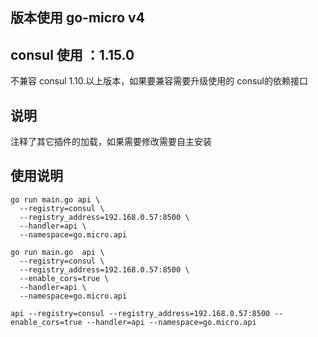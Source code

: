 ## 版本使用 go-micro v4 

## consul 使用 ：1.15.0

不兼容 consul 1.10.以上版本，如果要兼容需要升级使用的 consul的依赖接口

## 说明
注释了其它插件的加载，如果需要修改需要自主安装

## 使用说明

```shell
go run main.go api \
  --registry=consul \
  --registry_address=192.168.0.57:8500 \
  --handler=api \
  --namespace=go.micro.api
  
go run main.go  api \
  --registry=consul \
  --registry_address=192.168.0.57:8500 \
  --enable_cors=true \
  --handler=api \
  --namespace=go.micro.api  
  
api --registry=consul --registry_address=192.168.0.57:8500 --enable_cors=true --handler=api --namespace=go.micro.api    
```
